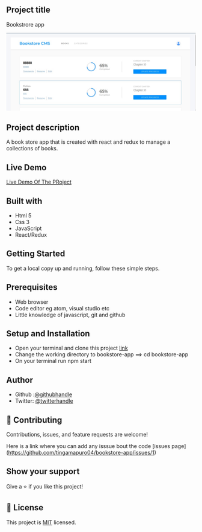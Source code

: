 ## Project title
Bookstrore app

![](./src/img/BookStore.jpeg)

## Project description
A book store app that is created with react and redux to manage a collections of books.

## Live Demo
[Live Demo Of The PRoject](https://beautiful-puffpuff-9f47fc.netlify.app/)

## Built with
- Html 5
- Css 3
- JavaScript
- React/Redux

## Getting Started
To get a local copy up and running, follow these simple steps.

## Prerequisites
- Web browser
- Code editor eg atom, visual studio etc
- Little knowledge of javascript, git and github

## Setup and Installation
- Open your terminal and clone this project [link](https://github.com/tingamapuro04/bookstore-app)
- Change the working directory to bookstore-app ==> cd bookstore-app
- On your terminal run npm start

## Author
- Github :[@githubhandle](https://github.com/tingamapuro04)
- Twitter: [@twitterhandle](https://twitter.com/alphonce_mobutu)

## 🤝 Contributing

Contributions, issues, and feature requests are welcome!

Here is a link where you can add any isssue bout the code [issues page] (https://github.com/tingamapuro04/bookstore-app/issues/1)

## Show your support

Give a ⭐️ if you like this project!


## 📝 License

This project is [MIT](./MIT.md) licensed.